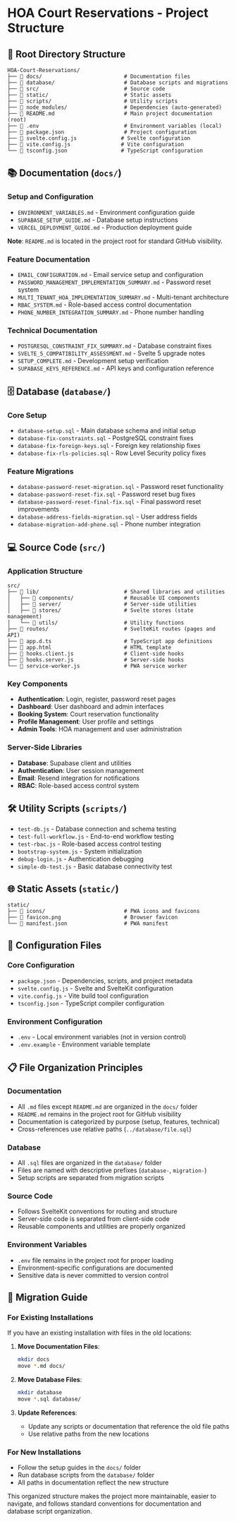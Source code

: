 # HOA Court Reservations - Project Structure

## 📁 **Root Directory Structure**

```
HOA-Court-Reservations/
├── 📁 docs/                          # Documentation files
├── 📁 database/                      # Database scripts and migrations
├── 📁 src/                           # Source code
├── 📁 static/                        # Static assets
├── 📁 scripts/                       # Utility scripts
├── 📁 node_modules/                  # Dependencies (auto-generated)
├── 📄 README.md                      # Main project documentation (root)
├── 📄 .env                           # Environment variables (local)
├── 📄 package.json                   # Project configuration
├── 📄 svelte.config.js              # Svelte configuration
├── 📄 vite.config.js                # Vite configuration
└── 📄 tsconfig.json                 # TypeScript configuration
```

## 📚 **Documentation (`docs/`)**

### **Setup and Configuration**
- `ENVIRONMENT_VARIABLES.md` - Environment configuration guide
- `SUPABASE_SETUP_GUIDE.md` - Database setup instructions
- `VERCEL_DEPLOYMENT_GUIDE.md` - Production deployment guide

**Note**: `README.md` is located in the project root for standard GitHub visibility.

### **Feature Documentation**
- `EMAIL_CONFIGURATION.md` - Email service setup and configuration
- `PASSWORD_MANAGEMENT_IMPLEMENTATION_SUMMARY.md` - Password reset system
- `MULTI_TENANT_HOA_IMPLEMENTATION_SUMMARY.md` - Multi-tenant architecture
- `RBAC_SYSTEM.md` - Role-based access control documentation
- `PHONE_NUMBER_INTEGRATION_SUMMARY.md` - Phone number handling

### **Technical Documentation**
- `POSTGRESQL_CONSTRAINT_FIX_SUMMARY.md` - Database constraint fixes
- `SVELTE_5_COMPATIBILITY_ASSESSMENT.md` - Svelte 5 upgrade notes
- `SETUP_COMPLETE.md` - Development setup verification
- `SUPABASE_KEYS_REFERENCE.md` - API keys and configuration reference

## 🗄️ **Database (`database/`)**

### **Core Setup**
- `database-setup.sql` - Main database schema and initial setup
- `database-fix-constraints.sql` - PostgreSQL constraint fixes
- `database-fix-foreign-keys.sql` - Foreign key relationship fixes
- `database-fix-rls-policies.sql` - Row Level Security policy fixes

### **Feature Migrations**
- `database-password-reset-migration.sql` - Password reset functionality
- `database-password-reset-fix.sql` - Password reset bug fixes
- `database-password-reset-final-fix.sql` - Final password reset improvements
- `database-address-fields-migration.sql` - User address fields
- `database-migration-add-phone.sql` - Phone number integration

## 💻 **Source Code (`src/`)**

### **Application Structure**
```
src/
├── 📁 lib/                           # Shared libraries and utilities
│   ├── 📁 components/                # Reusable UI components
│   ├── 📁 server/                    # Server-side utilities
│   ├── 📁 stores/                    # Svelte stores (state management)
│   └── 📁 utils/                     # Utility functions
├── 📁 routes/                        # SvelteKit routes (pages and API)
├── 📄 app.d.ts                       # TypeScript app definitions
├── 📄 app.html                       # HTML template
├── 📄 hooks.client.js                # Client-side hooks
├── 📄 hooks.server.js                # Server-side hooks
└── 📄 service-worker.js              # PWA service worker
```

### **Key Components**
- **Authentication**: Login, register, password reset pages
- **Dashboard**: User dashboard and admin interfaces
- **Booking System**: Court reservation functionality
- **Profile Management**: User profile and settings
- **Admin Tools**: HOA management and user administration

### **Server-Side Libraries**
- **Database**: Supabase client and utilities
- **Authentication**: User session management
- **Email**: Resend integration for notifications
- **RBAC**: Role-based access control system

## 🛠️ **Utility Scripts (`scripts/`)**

- `test-db.js` - Database connection and schema testing
- `test-full-workflow.js` - End-to-end workflow testing
- `test-rbac.js` - Role-based access control testing
- `bootstrap-system.js` - System initialization
- `debug-login.js` - Authentication debugging
- `simple-db-test.js` - Basic database connectivity test

## 🌐 **Static Assets (`static/`)**

```
static/
├── 📁 icons/                         # PWA icons and favicons
├── 📄 favicon.png                    # Browser favicon
└── 📄 manifest.json                  # PWA manifest
```

## 🔧 **Configuration Files**

### **Core Configuration**
- `package.json` - Dependencies, scripts, and project metadata
- `svelte.config.js` - Svelte and SvelteKit configuration
- `vite.config.js` - Vite build tool configuration
- `tsconfig.json` - TypeScript compiler configuration

### **Environment Configuration**
- `.env` - Local environment variables (not in version control)
- `.env.example` - Environment variable template

## 📋 **File Organization Principles**

### **Documentation**
- All `.md` files except `README.md` are organized in the `docs/` folder
- `README.md` remains in the project root for GitHub visibility
- Documentation is categorized by purpose (setup, features, technical)
- Cross-references use relative paths (`../database/file.sql`)

### **Database**
- All `.sql` files are organized in the `database/` folder
- Files are named with descriptive prefixes (`database-`, `migration-`)
- Setup scripts are separated from migration scripts

### **Source Code**
- Follows SvelteKit conventions for routing and structure
- Server-side code is separated from client-side code
- Reusable components and utilities are properly organized

### **Environment Variables**
- `.env` file remains in the project root for proper loading
- Environment-specific configurations are documented
- Sensitive data is never committed to version control

## 🔄 **Migration Guide**

### **For Existing Installations**
If you have an existing installation with files in the old locations:

1. **Move Documentation Files**:
   ```bash
   mkdir docs
   move *.md docs/
   ```

2. **Move Database Files**:
   ```bash
   mkdir database
   move *.sql database/
   ```

3. **Update References**:
   - Update any scripts or documentation that reference the old file paths
   - Use relative paths from the new locations

### **For New Installations**
- Follow the setup guides in the `docs/` folder
- Run database scripts from the `database/` folder
- All paths in documentation reflect the new structure

This organized structure makes the project more maintainable, easier to navigate, and follows standard conventions for documentation and database script organization.
